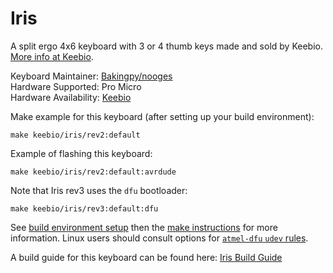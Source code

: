 Iris
====

A split ergo 4x6 keyboard with 3 or 4 thumb keys made and sold by Keebio. [More info at Keebio](https://keeb.io).

Keyboard Maintainer: [Bakingpy/nooges](https://github.com/nooges)  
Hardware Supported: Pro Micro  
Hardware Availability: [Keebio](https://keeb.io)  

Make example for this keyboard (after setting up your build environment):

    make keebio/iris/rev2:default

Example of flashing this keyboard:

    make keebio/iris/rev2:default:avrdude

Note that Iris rev3 uses the `dfu` bootloader:

    make keebio/iris/rev3:default:dfu

See [build environment setup](https://docs.qmk.fm/#/newbs_getting_started) then the [make instructions](https://docs.qmk.fm/#/getting_started_make_guide) for more information. Linux users should consult options for [`atmel-dfu` `udev` rules](https://docs.qmk.fm/#/faq_build?id=linux-udev-rules).

A build guide for this keyboard can be found here: [Iris Build Guide](https://docs.keeb.io/iris-build-guide.html)
